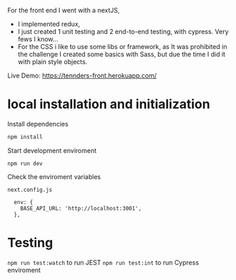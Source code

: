For the front end I went with a nextJS, 

* I implemented redux, 
* I just created 1 unit testing and 2 end-to-end testing, with cypress. Very fews I know...
* For the CSS i like to use some libs or framework, as It was prohibited in the challenge I created some basics with Sass, but due the time I did it with plain style objects.


Live Demo: https://tennders-front.herokuapp.com/

# local installation and initialization

Install dependencies
```bash
npm install
```
Start development enviroment
```
npm run dev
```

Check the enviroment variables

``next.config.js``
```
  env: {
    BASE_API_URL: 'http://localhost:3001',
  },

```

# Testing
``npm run test:watch`` to run JEST
``npm run test:int`` to run Cypress enviroment


